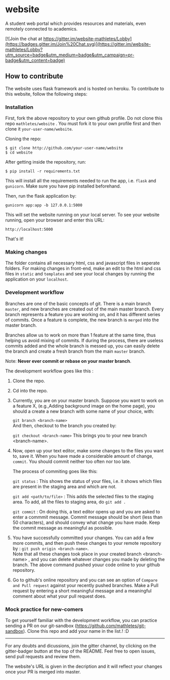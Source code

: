 # website
A student web portal which provides resources and materials, even remotely connected to academics. 

[![Join the chat at https://gitter.im/website-mathletes/Lobby](https://badges.gitter.im/Join%20Chat.svg)](https://gitter.im/website-mathletes/Lobby?utm_source=badge&utm_medium=badge&utm_campaign=pr-badge&utm_content=badge)
## How to contribute

The website uses flask framework and is hosted on heroku. To contribute to this website, follow the following steps:

### Installation

First, fork the above repository to your own github profile. Do not clone this repo `mathletes/website` . You must fork it to your own profile first and then clone it `your-user-name/website`.

Cloning the repo:

```
$ git clone http://github.com/your-user-name/website
$ cd website
```

After getting inside the repository, run:

`$ pip install -r requirements.txt`

This will install all the requirements needed to run the app, i.e. `flask` and `gunicorn`. Make sure you have pip installed beforehand.

Then, run the flask application by:

`gunicorn app:app -b 127.0.0.1:5000`

This will set the website running on your local server. To see your website running, open your browser and enter this URL:

`http://localhost:5000`

That's it!

### Making changes

The folder contains all necessary html, css and javascript files in seperate folders. For making changes in front-end, make an edit to the html and css files in `static` and `templates` and see your local changes by running the application on your `localhost`.

### Development workflow

Branches are one of the basic concepts of git. There is a main branch `master`, and new branches are created out of the main master branch. Every branch represents a feature you are working on, and it has different series of commits. Once a feature is complete, the new branch is `merged` into the master branch.

Branches allow us to work on more than 1 feature at the same time, thus helping us avoid mixing of commits. If during the process, there are useless commits added and the whole branch is messed up, you can easily delete the branch and create a fresh branch from the main `master` branch.

Note: **Never ever commit or rebase on your master branch**.

The development workflow goes like this :

1. Clone the repo.
2. Cd into the repo.
3. Currently, you are on your master branch. Suppose you want to work on a feature X, (e.g.,Adding background image on the home page), you should a create a new branch with some name of your choice, with:    

    `git branch <branch-name>`    
    And then, checkout to the branch you created by:
    
    `git checkout <branch-name>`
    This brings you to your new branch \<branch-name>.
    
4. Now, open up your text editor, make some changes to the files you want to, save it. When you have made a considerable amount of change, `commit`. You should commit neither too often nor too late.

    The process of commiting goes like this:
    
    `git status` : This shows the status of your files, i.e. it shows which files are present in the staging area and which are not.
    
    `git add <path/to/file>` : This adds the selected files to the staging area. To add, all the files to staging area, do `git add .`
    
    `git commit` : On doing this, a text editor opens up and you are asked to enter a commmit message. Commit message should be short (less than 50 characters), and should convey what change you have made. Keep the commit message as meaningful as possible.
    
5. You have successfully committed your changes. You can add a few more commits, and then push these changes to your remote repository by :
    `git push origin <branch-name>`.    
    Note that all these changes took place in your created branch \<branch-name> , and you can delete whatever changes you made by deleting the branch. The above command pushed youur code online to your github repository.
    
6. Go to github's online repository and you can see an option of `Compare and Pull request` against your recently pushed branches. Make a Pull request by entering a short meaningful message and a meaningful comment about what your pull request does.

### Mock practice for new-comers

To get yourself familiar with the development workflow, you can practice sending a PR on our git-sandbox (https://github.com/mathletes/git-sandbox). Clone this repo and add your name in the list.! :D

-------------------------------

For any doubts and dicussions, join the gitter channel, by clicking on the gitter-badger button at the top of the README. Feel free to open issues, send pull requests and review them. 

The website's URL is given in the decription and it will reflect your changes once your PR is merged into master.
